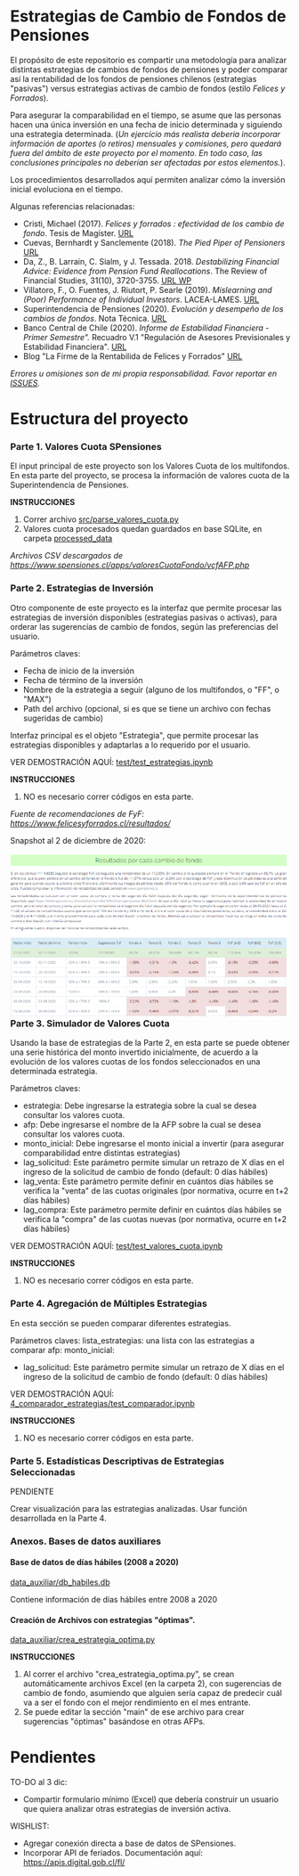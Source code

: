 # Estrategias de Cambio de Fondos de Pensiones

El propósito de este repositorio es compartir una metodología para analizar distintas estrategias de cambios de fondos de pensiones y poder comparar así la rentabilidad de los fondos de pensiones chilenos (estrategias "pasivas") versus estrategias activas de cambio de fondos (estilo *Felices y Forrados*).

Para asegurar la comparabilidad en el tiempo, se asume que las personas hacen una única inversión en una fecha de inicio determinada y siguiendo una estrategia determinada. (*Un ejercicio más realista debería incorporar información de aportes (o retiros) mensuales y comisiones, pero quedará fuera del ámbito de este proyecto por el momento. En todo caso, las conclusiones principales no deberían ser afectadas por estos elementos.*).

Los procedimientos desarrollados aquí permiten analizar cómo la inversión inicial evoluciona en el tiempo.

Algunas referencias relacionadas:

- Cristi, Michael (2017). *Felices y forrados : efectividad de los cambio de fondo*. Tesis de Magíster. [URL](http://repositorio.uchile.cl/handle/2250/149952)
- Cuevas, Bernhardt y Sanclemente (2018). *The Pied Piper of Pensioners* [URL](https://www.chapman.edu/research/institutes-and-centers/economic-science-institute/_files/ifree-papers-and-photos/bernhardt-piper_last-2018.pdf)
- Da, Z., B. Larrain, C. Sialm, y J. Tessada. 2018. *Destabilizing Financial Advice: Evidence from Pension Fund Reallocations*. The
Review of Financial Studies, 31(10), 3720-3755. [URL WP](http://economiayadministracion.uc.cl/personal/blarrain/papers/pension.pdf)
- Villatoro, F., O. Fuentes, J. Riutort, P. Searle (2019). *Mislearning and (Poor) Performance of Individual Investors*. LACEA-LAMES. [URL](https://sistemas.colmex.mx/Reportes/LACEALAMES/LACEA-LAMES2019_paper_526.pdf)
- Superintendencia de Pensiones (2020). *Evolución y desempeño de los cambios de fondos*. Nota Técnica. [URL](https://www.spensiones.cl/portal/institucional/594/articles-13911_recurso_1.pdf)
- Banco Central de Chile (2020). *Informe de Estabilidad Financiera - Primer Semestre".* Recuadro V.1 "Regulación de Asesores Previsionales y Estabilidad Financiera". [URL](https://www.bcentral.cl/documents/33528/2294181/IEF1_2020_rec_Regulacion_asesores.pdf)
- Blog "La Firme de la Rentabilida de Felices y Forrados" [URL](https://economistaflaite.com/2020/11/30/la-firme-de-la-rentabilida-de-felices-y-forrados/)


*Errores u omisiones son de mi propia responsabilidad. Favor reportar en [ISSUES](https://github.com/calvarad/fyf/issues).*

# Estructura del proyecto

### Parte 1. Valores Cuota SPensiones

El input principal de este proyecto son los Valores Cuota de los multifondos. En esta parte del proyecto, se procesa la información de valores cuota de la Superintendencia de Pensiones. 

**INSTRUCCIONES**

1. Correr archivo [src/parse_valores_cuota.py](/src/parse_valores_cuota.py)
2. Valores cuota procesados quedan guardados en base SQLite, en carpeta [processed_data](/processed_data/)


*Archivos CSV descargados de https://www.spensiones.cl/apps/valoresCuotaFondo/vcfAFP.php*



### Parte 2. Estrategias de Inversión

Otro componente de este proyecto es la interfaz que permite procesar las estrategias de inversión disponibles (estrategias pasivas o activas), para orderar las sugerencias de cambio de fondos, según las preferencias del usuario.

Parámetros claves:
- Fecha de inicio de la inversión
- Fecha de término de la inversión
- Nombre de la estrategia a seguir (alguno de los multifondos, o "FF", o "MAX")
- Path del archivo (opcional, si es que se tiene un archivo con fechas sugeridas de cambio)

Interfaz principal es el objeto "Estrategia", que permite procesar las estrategias disponibles y adaptarlas a lo requerido por el usuario.


VER DEMOSTRACIÓN AQUÍ: [test/test_estrategias.ipynb](/test/test_estrategias.ipynb)


**INSTRUCCIONES**

1. NO es necesario correr códigos en esta parte. 



*Fuente de recomendaciones de FyF: https://www.felicesyforrados.cl/resultados/*

Snapshot al 2 de diciembre de 2020:

<img src="/data_auxiliar/snapshot_20201202.PNG"
     alt="snapshot"
     style="float: left; margin-right: 10px;" />



### Parte 3. Simulador de Valores Cuota

Usando la base de estrategias de la Parte 2, en esta parte se puede obtener una serie histórica del monto invertido inicialmente, de acuerdo a la evolución de los valores cuotas de los fondos seleccionados en una determinada estrategia.

Parámetros claves:
- estrategia: Debe ingresarse la estrategia sobre la cual se desea consultar los valores cuota.
- afp: Debe ingresarse el nombre de la AFP sobre la cual se desea consultar los valores cuota.
- monto_inicial: Debe ingresarse el monto inicial a invertir (para asegurar comparabilidad entre distintas estrategias)
- lag_solicitud: Este parámetro permite simular un retrazo de X días en el ingreso de la solicitud de cambio de fondo (default: 0 días hábiles)
- lag_venta: Este parámetro permite definir en cuántos días hábiles se verifica la "venta" de las cuotas originales (por normativa, ocurre en t+2 días hábiles)
- lag_compra: Este parámetro permite definir en cuántos días hábiles se verifica la "compra" de las cuotas nuevas (por normativa, ocurre en t+2 días hábiles)


VER DEMOSTRACIÓN AQUÍ: [test/test_valores_cuota.ipynb](/test/test_valores_cuota.ipynb)


**INSTRUCCIONES**

1. NO es necesario correr códigos en esta parte. 


### Parte 4. Agregación de Múltiples Estrategias

En esta sección se pueden comparar diferentes estrategias.

Parámetros claves:
lista_estrategias: una lista con las estrategias a comparar
afp: 
monto_inicial:
- lag_solicitud: Este parámetro permite simular un retrazo de X días en el ingreso de la solicitud de cambio de fondo (default: 0 días hábiles)


VER DEMOSTRACIÓN AQUÍ: [4_comparador_estrategias/test_comparador.ipynb](/4_comparador_estrategias/test_comparador.ipynb)


**INSTRUCCIONES**

1. NO es necesario correr códigos en esta parte. 

### Parte 5. Estadísticas Descriptivas de Estrategias Seleccionadas

PENDIENTE

Crear visualización para las estrategias analizadas. Usar función desarrollada en la Parte 4.


### Anexos. Bases de datos auxiliares

#### Base de datos de días hábiles (2008 a 2020)

[data_auxiliar/db_habiles.db](/data_auxiliar/db_habiles.db)

Contiene información de días hábiles entre 2008 a 2020


#### Creación de Archivos con estrategias "óptimas".

[data_auxiliar/crea_estrategia_optima.py](/data_auxiliar/crea_estrategia_optima.py)

**INSTRUCCIONES**

1. Al correr el archivo "crea_estrategia_optima.py", se crean automáticamente archivos Excel (en la carpeta 2), con sugerencias de cambio de fondo, asumiendo que alguien sería capaz de predecir cuál va a ser el fondo con el mejor rendimiento en el mes entrante.
2. Se puede editar la sección "main" de ese archivo para crear sugerencias "óptimas" basándose en otras AFPs. 



# Pendientes

TO-DO al 3 dic:
- Compartir formulario mínimo (Excel) que debería construir un usuario que quiera analizar otras estrategias de inversión activa.

WISHLIST:
- Agregar conexión directa a base de datos de SPensiones.
- Incorporar API de feriados. Documentación aquí: https://apis.digital.gob.cl/fl/
